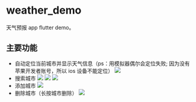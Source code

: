 # weather_demo

天气预报 app flutter demo。

## 主要功能

* 自动定位当前城市并显示天气信息（ps：用模拟器偶尔会定位失败; 因为没有苹果开发者账号，所以 ios 设备不能定位）
![](https://ws1.sinaimg.cn/large/454d7f57gy1fy91hhz38hj21402804qp.jpg)
* 搜索城市
![](https://ws1.sinaimg.cn/large/454d7f57gy1fy91hif7o7j2140280myh.jpg)
![](https://ws1.sinaimg.cn/large/454d7f57gy1fy91hj8jb1j2140280ade.jpg)
![](https://ws1.sinaimg.cn/large/454d7f57gy1fy91hiqgf7j2140280ae0.jpg)
* 添加城市
![](https://ws1.sinaimg.cn/large/454d7f57gy1fy91hjt582j21402801kx.jpg)
* 删除城市（长按城市删除）
![](https://ws1.sinaimg.cn/large/454d7f57gy1fy91larj7kj21402807ro.jpg)

